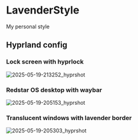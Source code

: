 # LavenderStyle
My personal style

## Hyprland config
### Lock screen with hyprlock
![2025-05-19-213252_hyprshot](https://github.com/user-attachments/assets/2c45077f-c305-41c1-a73a-23d07fa4f8d0)

### Redstar OS desktop with waybar
![2025-05-19-205153_hyprshot](https://github.com/user-attachments/assets/69a2d6ca-43de-4fb3-b006-67df658e0f3d)

### Translucent windows with lavender border
![2025-05-19-205303_hyprshot](https://github.com/user-attachments/assets/1887aba4-848a-4ace-93d8-7534b37a0797)
